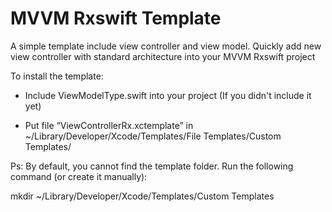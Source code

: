 # MVVM Rxswift Template
A simple template include view controller and view model. Quickly add new view controller with standard architecture into your MVVM Rxswift project


To install the template: 


- Include ViewModelType.swift into your project (If you didn't include it yet)


- Put file “ViewControllerRx.xctemplate” in ~/Library/Developer/Xcode/Templates/File Templates/Custom Templates/


Ps: By default, you cannot find the template folder. Run the following command (or create it manually): 

mkdir ~/Library/Developer/Xcode/Templates/Custom Templates
